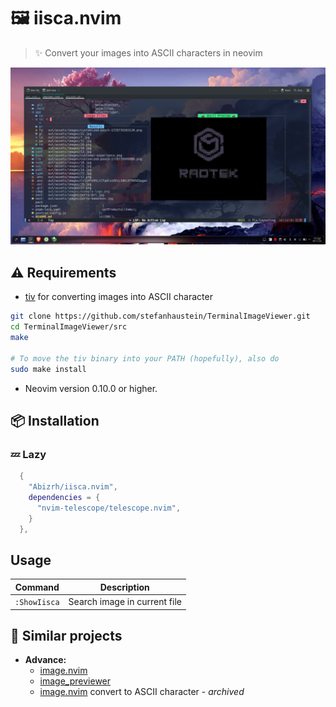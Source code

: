 
# 🖼️ iisca.nvim
> ✨ Convert your images into ASCII characters in neovim

![hero](https://raw.githubusercontent.com/Abizrh/iisca.nvim/main/preview.png)


## ⚠️ Requirements
- [tiv](https://github.com/stefanhaustein/TerminalImageViewer) for converting images into ASCII character

```bash
git clone https://github.com/stefanhaustein/TerminalImageViewer.git
cd TerminalImageViewer/src
make

# To move the tiv binary into your PATH (hopefully), also do
sudo make install
```

- Neovim version 0.10.0 or higher.


## 📦 Installation  

### 💤 Lazy

```lua
  {
    "Abizrh/iisca.nvim",
    dependencies = {
      "nvim-telescope/telescope.nvim",
    }
  },
```


## Usage

| Command               | Description                                             |
| --------------------- | ------------------------------------------------------- |
| `:ShowIisca`      | Search image in current file                               |

## 👀 Similar projects

- **Advance:**
  - [image.nvim](https://github.com/3rd/image.nvim)
  - [image_previewer](https://github.com/adelarsq/image_preview.nvim)
  - [image.nvim](https://github.com/samodostal/image.nvim) convert to ASCII character - *archived*

